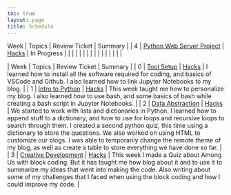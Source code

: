 ```yaml
---
toc: true
layout: page
title: Schedule
---
```

 Week | Topics | Review Ticket | Summary |
| 4 | [Python Web Server Project](https://nighthawkcoders.github.io/APCSP//points/4) | [Hacks]() | In Progress |
|  | []() | []() |  |
|  | []() | []() |  |
|  | []() | []() |  |


| Week | Topics | Review Ticket | Summary |
| 0 | [Tool Setup](https://nighthawkcoders.github.io/APCSP//week/0) | [Hacks](https://github.com/RyanHaki/APCSPwebPage/issues/2) | I learned how to install all the software required for coding, and basics of VSCode and Github. I also learned how to link Jupyter Notebooks to my blog. |
| 1 | [Intro to Python](https://nighthawkcoders.github.io/APCSP//week/1) | [Hacks](https://github.com/RyanHaki/APCSPwebPage/issues/3) | This week taught me how to personalize my blog. I also learned how to use bash, and some basics of bash while creating a bash script in Jupyter Notebooks. |
| 2 | [Data Abstraction](https://nighthawkcoders.github.io/APCSP//week/2) | [Hacks](https://github.com/RyanHaki/APCSPwebPage/issues/4) | We started to work with lists and dictionaries in Python. I learned how to append stuff to a dictionary, and how to use for loops and recursive loops to search through them. I created a second python quiz, this time using a dictionary to store the questions. We also worked on using HTML to customize our blogs. I was able to temporarily change the remote theme of my blog, as well as create a table to store everything we have done so far.  |
| 3 | [Creative Development](https://nighthawkcoders.github.io/APCSP//week/3) | [Hacks](https://github.com/RyanHaki/APCSPwebPage/issues/5) | This week I made a Quiz about Among Us with block coding. But it has taught me how blog about it and to use it to summarize my ideas that went into making the code. Also writing about some of my challenges that I faced when using the block coding and how I could improve my code. |